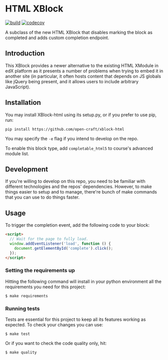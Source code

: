 # HTML XBlock

[![build](https://circleci.com/gh/open-craft/xblock-html/tree/master.svg?style=shield)](https://circleci.com/gh/open-craft/xblock-html/tree/master) [![codecov](https://codecov.io/gh/open-craft/xblock-html/branch/master/graph/badge.svg)](https://codecov.io/gh/open-craft/xblock-html)


A subclass of the new HTML XBlock that disables marking the block as completed and adds custom completion endpoint. 

## Introduction
This XBlock provides a newer alternative to the existing HTML XModule in edX platform as it presents a number of 
problems when trying to embed it in another site (in particular, it often hosts content that depends on JS globals like 
jQuery being present, and it allows users to include arbitrary JavaScript).

## Installation
You may install XBlock-html using its setup.py, or if you prefer to use pip, run:

```shell
pip install https://github.com/open-craft/xblock-html
```
You may specify the `-e` flag if you intend to develop on the repo.

To enable this block type, add `completable_html5` to course's advanced module list.

## Development
If you're willing to develop on this repo, you need to be familiar with different technologies and the repos' 
dependencies. However, to make things easier to setup and to manage, there're bunch of make commands that you can use
 to do things faster.

## Usage
To trigger the completion event, add the following code to your block:
```html
<script>
  // Wait for the page to fully load.
  window.addEventListener('load', function () {
    document.getElementById('complete').click();
  });
</script>
```
 
### Setting the requirements up
Hitting the following command will install in your python environment all the requirements you need for this project:

```shell
$ make requirements
```

### Running tests
Tests are essential for this project to keep all its features working as expected. To check your changes you can use:

```shell
$ make test
```
Or if you want to check the code quality only, hit:
```shell
$ make quality
```
